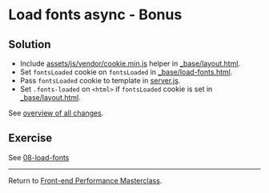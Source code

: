 # Load fonts async - Bonus

## Solution

* Include [assets/js/vendor/cookie.min.js](src/assets/js/vendor/cookie.min.js) helper in [_base/layout.html](src/_base/layout.html).
* Set `fontsLoaded` cookie on `fontsLoaded` in [_base/load-fonts.html](src/_base/load-fonts.html).
* Pass `fontsLoaded` cookie to template in [server.js](server.js).
* Set `.fonts-loaded` on `<html>` if `fontsLoaded` cookie is set in [_base/layout.html](src/_base/layout.html).

See [overview of all changes](https://github.com/voorhoede/performance-masterclass-2017-10/commit/78a1fbdc643aadc4e6b9ce8ddcf493b5e8d787c1).

## Exercise

See [08-load-fonts](https://github.com/voorhoede/performance-masterclass-2017-10/tree/08-load-fonts)

---

Return to [Front-end Performance Masterclass](https://github.com/voorhoede/performance-masterclass-2017-10).

